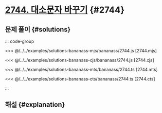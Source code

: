 # [2744. 대소문자 바꾸기](https://www.acmicpc.net/problem/2744) {#2744}

<!-- @include: @/shared/wip.ko.md -->

## 문제 풀이 {#solutions}

::: code-group

<<< @/../../examples/solutions-bananass-mjs/bananass/2744.js [2744.mjs]

<<< @/../../examples/solutions-bananass-cjs/bananass/2744.js [2744.cjs]

<<< @/../../examples/solutions-bananass-mts/bananass/2744.ts [2744.mts]

<<< @/../../examples/solutions-bananass-cts/bananass/2744.ts [2744.cts]

:::

## 해설 {#explanation}
